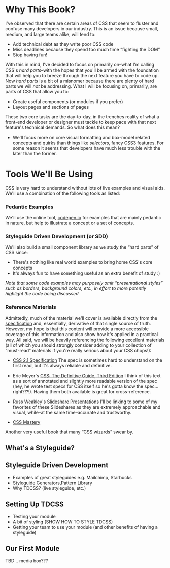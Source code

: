 

# Why This Book?

I've observed that there are certain areas of CSS that seem to fluster and confuse many developers in our industry. This is an issue because small, medium, and large teams alike, will tend to:
* Add technical debt as they write poor CSS code
* Miss deadlines because they spend too much time &ldquo;fighting the DOM&rdquo;
* Stop having fun!

With this in mind, I've decided to focus on primarily on–what I'm calling CSS's *hard parts*–with the hopes that you'll be armed with the foundation that will help you to breeze through the next feature you have to code up. Now *hard parts* is a bit of a misnomer because there are plenty of hard parts we will *not* be addressing. What I will be focusing on, primarily, are parts of CSS that allow you to:
* Create useful components (or modules if you prefer)
* Layout pages and sections of pages

These two core tasks are the day-to-day, in the trenches reality of what a front-end developer or designer must tackle to keep pace with that next feature's technical demands. So what does this mean?

* We'll focus more on core visual formatting and box-model related concepts and quirks than things like *selectors*, fancy CSS3 features. For some reason it seems that developers have much less trouble with the later than the former.

# Tools We'll Be Using

CSS is very hard to understand without lots of live examples and visual aids. We'll use a combination of the following tools as listed:

### Pedantic Examples

We'll use the online tool, [codepen.io](codepen.io) for examples that are mainly pedantic in nature, but help to illustrate a concept or a set of concepts.

### Styleguide Driven Development (or SDD)

We'll also build a small component library as we study the &ldquo;hard parts&rdquo; of CSS since:
* There's nothing like real world examples to bring home CSS's core concepts
* It's always fun to have something useful as an extra benefit of study :)

*Note that some code examples may purposely omit &ldquo;presentational styles&rdquo; such as borders, background colors, etc., in effort to more potently highlight the code being discussed*

### Reference Materials

Admittedly, much of the material we'll cover is available directly from the [specification](http://www.w3.org/TR/CSS2/) and, essentially, derivative of that single source of truth. However, my hope is that this content will provide a more accessible coverage of this information and also show how it's applied in a practical way. All said, we will be heavily referencing the following excellent materials (all of which you should strongly consider adding to your collection of &ldquo;must-read&rdquo; materials if you're really serious about your CSS chops!):

* [CSS 2.1 Specification](http://www.w3.org/TR/CSS2/)
The spec is sometimes hard to understand on the first read, but it's always reliable and definitive.

* Eric Meyer's [CSS: The Definitive Guide, Third Edition](http://meyerweb.com/eric/books/css-tdg/)
I think of this text as a sort of annotated and slightly more readable version of the spec (hey, he wrote test specs for CSS itself so he's gotta know the spec…right?!?!). Having them both available is great for cross-reference.

* Russ Weakley's [Slideshare Presentations](http://www.slideshare.net/maxdesign/presentations)
I'll be linking to some of my favorites of these Slideshares as they are extremely approachable and visual, while–at the same time–accurate and trustworthy.

* [CSS Mastery](http://www.cssmastery.com/)

Another very useful book that many &ldquo;CSS wizards&rdquo; swear by.

## What's a Styleguide?

## Styleguide Driven Development
* Examples of great styleguides e.g. Mailchimp, Starbucks
* Styleguide Generators,Pattern Library
* Why TDCSS? (live styleguide, etc.)

## Setting Up TDCSS

* Testing your module
* A bit of styling (SHOW HOW TO STYLE TDCSS)
* Getting your team to use your module (and other benefits of having a styleguide)

## Our First Module

TBD .. media box???

